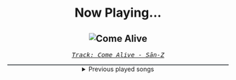 <div align="center"> 
<h1>Now Playing...</h1>

![Come Alive](https://i.scdn.co/image/ab67616d00001e020c4e91c979d4c12ce1a24e87)
--
_<samp><a href="https://open.spotify.com/track/0RtYfzwkgj0sOBuZc3NmSK">Track: Come Alive - Sān-Z</a></samp>_

<div style="border: 1px #4B5054 solid"></div>
<details>
  <summary>
    Previous played songs
  </summary>
  <table>
    <thead>
      <tr>
        <th>
          Artist
        </th>
        <th>
          Song
        </th>
        <th>
          Link
        </th>
      </tr>
    </thead>
    <tbody>
      <tr><td>Sān-Z</td><td>Come Alive</td><td><a href="https://open.spotify.com/track/0RtYfzwkgj0sOBuZc3NmSK">https://open.spotify.com/track/0RtYfzwkgj0sOBuZc3NmSK</a></td></tr><tr><td>HOYO-MiX</td><td>Flares of the Blazing Sun</td><td><a href="https://open.spotify.com/track/2RePzySZcb2TFkBkmQsGo1">https://open.spotify.com/track/2RePzySZcb2TFkBkmQsGo1</a></td></tr><tr><td>Chatterbox</td><td>New Type of Hero - 《凸变英雄X》动画原声带</td><td><a href="https://open.spotify.com/track/5ShUqjq6BDhmOJEE6Bc13u">https://open.spotify.com/track/5ShUqjq6BDhmOJEE6Bc13u</a></td></tr><tr><td>Sān-Z</td><td>卧底蓝调</td><td><a href="https://open.spotify.com/track/73ADYD6ukwF9sR9Hr4fruY">https://open.spotify.com/track/73ADYD6ukwF9sR9Hr4fruY</a></td></tr><tr><td>VALORANT</td><td>Ticking Away</td><td><a href="https://open.spotify.com/track/7cmFEZ81b4S2u6MIHiCIba">https://open.spotify.com/track/7cmFEZ81b4S2u6MIHiCIba</a></td></tr><tr><td>VALORANT</td><td>Villain (Take the Shot)</td><td><a href="https://open.spotify.com/track/1KMjnq2v4xEKjll8DNAdEQ">https://open.spotify.com/track/1KMjnq2v4xEKjll8DNAdEQ</a></td></tr><tr><td>Aleyna Moon</td><td>hobbies</td><td><a href="https://open.spotify.com/track/7evB1jJ0cK4ZYUeVGUDhQf">https://open.spotify.com/track/7evB1jJ0cK4ZYUeVGUDhQf</a></td></tr><tr><td>Essenger</td><td>Tenebrous</td><td><a href="https://open.spotify.com/track/2gM0FjosryXSO7ICCk54ID">https://open.spotify.com/track/2gM0FjosryXSO7ICCk54ID</a></td></tr><tr><td>Sān-Z</td><td>Burning Desires</td><td><a href="https://open.spotify.com/track/7eb1hYsFmqmdCpGBzhDJnA">https://open.spotify.com/track/7eb1hYsFmqmdCpGBzhDJnA</a></td></tr><tr><td>Sān-Z</td><td>火狱骑行</td><td><a href="https://open.spotify.com/track/61fUwYMgYsZIPBbkddUX2v">https://open.spotify.com/track/61fUwYMgYsZIPBbkddUX2v</a></td></tr><tr><td>Apricot</td><td>Rainy Day</td><td><a href="https://open.spotify.com/track/4BKauR3MkJzoL8sqDlecqr">https://open.spotify.com/track/4BKauR3MkJzoL8sqDlecqr</a></td></tr><tr><td>Code: Pandorum</td><td>NEW WORLD - YMIR Remix</td><td><a href="https://open.spotify.com/track/5gtuEyxsRRNbyaV3IfHBKg">https://open.spotify.com/track/5gtuEyxsRRNbyaV3IfHBKg</a></td></tr><tr><td>Sān-Z</td><td>卡吕冬的骑行</td><td><a href="https://open.spotify.com/track/0gXIDak3FX05qXjdcqssZm">https://open.spotify.com/track/0gXIDak3FX05qXjdcqssZm</a></td></tr><tr><td>Sān-Z</td><td>Fearless</td><td><a href="https://open.spotify.com/track/2G5iUlHUHT28DauclHioat">https://open.spotify.com/track/2G5iUlHUHT28DauclHioat</a></td></tr><tr><td>HOYO-MiX</td><td>Monodrama</td><td><a href="https://open.spotify.com/track/109MwAtejD7y1PE8n6Z1jK">https://open.spotify.com/track/109MwAtejD7y1PE8n6Z1jK</a></td></tr><tr><td>TSS</td><td>Fantasize</td><td><a href="https://open.spotify.com/track/0Qbv0r90lCpZ15hnfmBzF0">https://open.spotify.com/track/0Qbv0r90lCpZ15hnfmBzF0</a></td></tr><tr><td>HOYO-MiX</td><td>TruE</td><td><a href="https://open.spotify.com/track/56aR8fCNORk8XIrQGo75IQ">https://open.spotify.com/track/56aR8fCNORk8XIrQGo75IQ</a></td></tr><tr><td>Bad Valentine</td><td>SUGAR WATER</td><td><a href="https://open.spotify.com/track/6L4La9FfFZkxkdZIQeLNlL">https://open.spotify.com/track/6L4La9FfFZkxkdZIQeLNlL</a></td></tr><tr><td>League of Legends</td><td>Bite Marks</td><td><a href="https://open.spotify.com/track/0jSA8m5GZiTPiXOSerESzI">https://open.spotify.com/track/0jSA8m5GZiTPiXOSerESzI</a></td></tr><tr><td>Sān-Z</td><td>Fearless</td><td><a href="https://open.spotify.com/track/2G5iUlHUHT28DauclHioat">https://open.spotify.com/track/2G5iUlHUHT28DauclHioat</a></td></tr>
    </tbody>
  </table>
</details>

</div>
